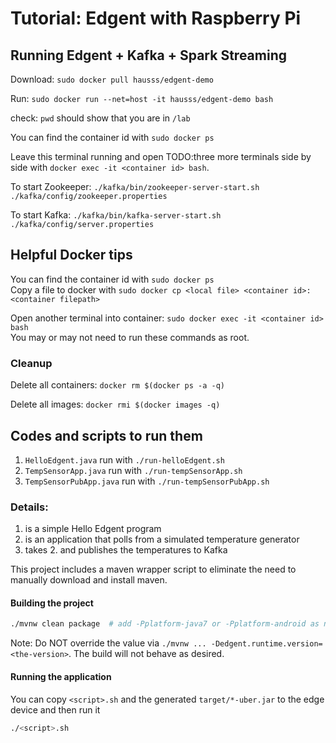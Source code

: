 # Tutorial: Edgent with Raspberry Pi

## Running Edgent + Kafka + Spark Streaming
Download: `sudo docker pull hausss/edgent-demo`

Run: `sudo docker run --net=host -it hausss/edgent-demo bash`

check: `pwd` should show that you are in `/lab`

You can find the container id with ```sudo docker ps``` 

Leave this terminal running and open TODO:three more terminals side by side with ```docker exec -it <container id> bash```.

To start Zookeeper: `./kafka/bin/zookeeper-server-start.sh ./kafka/config/zookeeper.properties`

To start Kafka: `./kafka/bin/kafka-server-start.sh ./kafka/config/server.properties`





## Helpful Docker tips
You can find the container id with ```sudo docker ps```   
Copy a file to docker with ```sudo docker cp <local file> <container id>:<container filepath>```

Open another terminal into container: ```sudo docker exec -it <container id> bash```     
You may or may not need to run these commands as root. 

### Cleanup
Delete all containers: ```docker rm $(docker ps -a -q)```

Delete all images: ```docker rmi $(docker images -q)```

## Codes and scripts to run them 

1. `HelloEdgent.java` run with `./run-helloEdgent.sh`
2. `TempSensorApp.java` run with `./run-tempSensorApp.sh`
3. `TempSensorPubApp.java` run with `./run-tempSensorPubApp.sh`

### Details:
1. is a simple Hello Edgent program
2. is an application that polls from a simulated temperature generator
3. takes 2. and publishes the temperatures to Kafka

This project includes a maven wrapper script to eliminate the need to
manually download and install maven.

#### Building the project
```sh
./mvnw clean package  # add -Pplatform-java7 or -Pplatform-android as needed
```

Note: Do NOT override the value via
`./mvnw ... -Dedgent.runtime.version=<the-version>`.
The build will not behave as desired.

#### Running the application
You can copy `<script>.sh` and the generated `target/*-uber.jar` to the 
edge device and then run it
```sh
./<script>.sh
```
